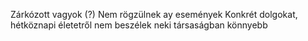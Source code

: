 Zárkózott vagyok (?)
Nem rögzülnek ay események
Konkrét dolgokat, hétköznapi életetről nem beszélek neki
társaságban könnyebb




